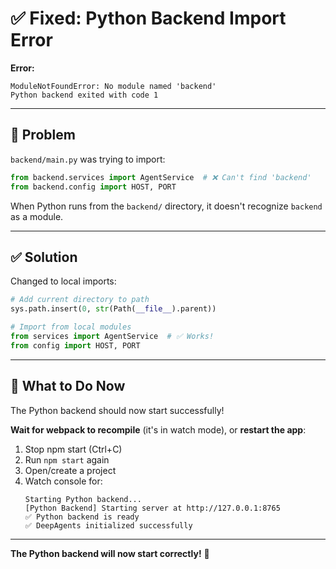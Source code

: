 # ✅ Fixed: Python Backend Import Error

**Error:**
```
ModuleNotFoundError: No module named 'backend'
Python backend exited with code 1
```

---

## 🔧 Problem

`backend/main.py` was trying to import:
```python
from backend.services import AgentService  # ❌ Can't find 'backend'
from backend.config import HOST, PORT
```

When Python runs from the `backend/` directory, it doesn't recognize `backend` as a module.

---

## ✅ Solution

Changed to local imports:

```python
# Add current directory to path
sys.path.insert(0, str(Path(__file__).parent))

# Import from local modules
from services import AgentService  # ✅ Works!
from config import HOST, PORT
```

---

## 🎯 What to Do Now

The Python backend should now start successfully!

**Wait for webpack to recompile** (it's in watch mode), or **restart the app**:

1. Stop npm start (Ctrl+C)
2. Run `npm start` again
3. Open/create a project
4. Watch console for:
   ```
   Starting Python backend...
   [Python Backend] Starting server at http://127.0.0.1:8765
   ✅ Python backend is ready
   ✅ DeepAgents initialized successfully
   ```

---

**The Python backend will now start correctly!** 🚀
